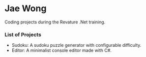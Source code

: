 # Jae Wong
Coding projects during the Revature .Net training.

### List of Projects
* Sudoku: A sudoku puzzle generator with configurable difficulty.
* Editor: A minimalist console editor made with C#.
